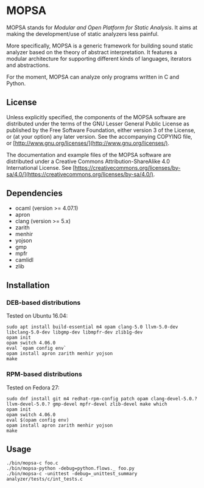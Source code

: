 # MOPSA

MOPSA stands for *Modular and Open Platform for Static Analysis*. It aims at making the development/use of static analyzers less painful.

More specifically, MOPSA is a generic framework for building sound static analyzer based on the theory of abstract interpretation.
It features a modular architecture for supporting different kinds of languages, iterators and abstractions.

For the moment, MOPSA can analyze only programs written in C and Python.


## License

Unless explicitly specified, the components of the MOPSA software are distributed under the terms of the GNU Lesser General Public License as published by the Free Software Foundation, either version 3 of the License, or (at your option) any later version.
See the accompanying COPYING file, or [http://www.gnu.org/licenses/](http://www.gnu.org/licenses/).

The documentation and example files of the MOPSA software are distributed under a Creative Commons Attribution-ShareAlike 4.0 International License. See [https://creativecommons.org/licenses/by-sa/4.0/](https://creativecommons.org/licenses/by-sa/4.0/).


## Dependencies

* ocaml (version >= 4.07.1)
* apron
* clang (version >= 5.x)
* zarith
* menhir
* yojson
* gmp
* mpfr
* camlidl
* zlib

## Installation 

### DEB-based distributions

Tested on Ubuntu 16.04:

```shell
sudo apt install build-essential m4 opam clang-5.0 llvm-5.0-dev libclang-5.0-dev libgmp-dev libmpfr-dev zlib1g-dev
opam init
opam switch 4.06.0
eval `opam config env`
opam install apron zarith menhir yojson
make

```

### RPM-based distributions

Tested on Fedora 27:

```shell
sudo dnf install git m4 redhat-rpm-config patch opam clang-devel-5.0.? llvm-devel-5.0.? gmp-devel mpfr-devel zlib-devel make which
opam init
opam switch 4.06.0
eval $(opam config env)
opam install apron zarith menhir yojson
make

```


## Usage

```shell
./bin/mopsa-c foo.c
./bin/mopsa-python -debug=python.flows._ foo.py
./bin/mopsa-c -unittest -debug=_unittest_summary analyzer/tests/c/int_tests.c
```
